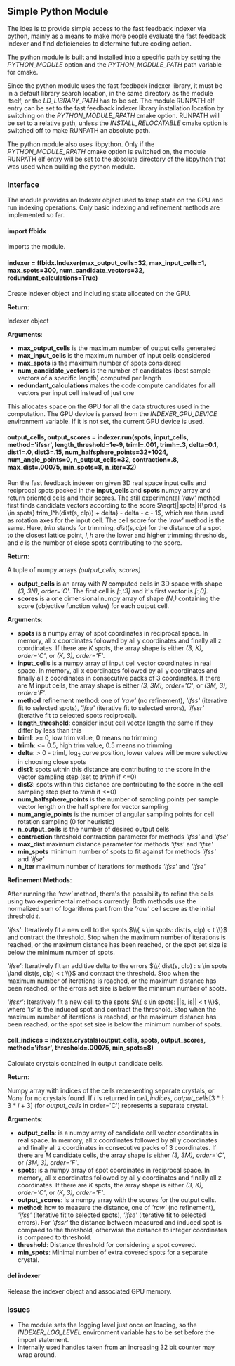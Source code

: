 ## Simple Python Module

The idea is to provide simple access to the fast feedback indexer via python, mainly as a means to make more people evaluate the fast feedback indexer and find deficiencies to determine future coding action.

The python module is built and installed into a specific path by setting the *PYTHON_MODULE* option and the *PYTHON_MODULE_PATH* path variable for cmake.

Since the python module uses the fast feedback indexer library, it must be in a default library search location, in the same directory as the module itself, or the *LD_LIBRARY_PATH* has to be set. The module RUNPATH elf entry can be set to the fast feedback indexer library installation location by switching on the *PYTHON_MODULE_RPATH* cmake option. RUNPATH will be set to a relative path, unless the *INSTALL_RELOCATABLE* cmake option is switched off to make RUNPATH an absolute path.

The python module also uses libpython. Only if the *PYTHON_MODULE_RPATH* cmake option is switched on, the module RUNPATH elf entry will be set to the absolute directory of the libpython that was used when building the python module.

### Interface

The module provides an Indexer object used to keep state on the GPU and run indexing operations.
Only basic indexing and refinement methods are implemented so far.

#### import ffbidx

Imports the module.

#### indexer = ffbidx.Indexer(max_output_cells=32, max_input_cells=1, max_spots=300, num_candidate_vectors=32, redundant_calculations=True)

Create indexer object and including state allocated on the GPU.

**Return**:

Indexer object

**Arguments**:

- **max_output_cells** is the maximum number of output cells generated
- **max_input_cells** is the maximum number of input cells considered
- **max_spots** is the maximum number of spots considered
- **num_candidate_vectors** is the number of candidates (best sample vectors of a specific length) computed per length
- **redundant_calculations** makes the code compute candidates for all vectors per input cell instead of just one

This allocates space on the GPU for all the data structures used in the computation. The GPU device is parsed from the *INDEXER_GPU_DEVICE* environment variable. If it is not set, the current GPU device is used.

#### output_cells, output_scores = indexer.run(spots, input_cells, method='ifssr', length_threshold=1e-9, triml=.001, trimh=.3, delta=0.1, dist1=.0, dist3=.15, num_halfsphere_points=32*1024, num_angle_points=0, n_output_cells=32, contraction=.8, max_dist=.00075, min_spots=8, n_iter=32)

Run the fast feedback indexer on given 3D real space input cells and reciprocal spots packed in the **input_cells** and **spots** numpy array and return oriented cells and their scores. The still experimental *'raw'* method first finds candidate vectors according to the score $\sqrt[|spots|]{\prod_{s \in spots} trim_l^h(dist(s, clp)) + delta} - delta - c - 1$, which are then used as rotation axes for the input cell. The cell score for the *'raw'* method is
the same. Here, $trim$ stands for trimming, $dist(s, clp)$ for the distance of a spot to the closest lattice point, $l,h$ are the lower and higher trimming thresholds, and $c$ is the number of close spots contributing to the score.

**Return**:

A tuple of numpy arrays *(output_cells, scores)*

- **output_cells** is an array with *N* computed cells in 3D space with shape *(3, 3N), order='C'*. The first cell is *\[:,:3\]* and it's first vector is *\[:,0\]*.
- **scores** is a one dimensional numpy array of shape *(N,)* containing the score (objective function value) for each output cell.

**Arguments**:

- **spots** is a numpy array of spot coordinates in reciprocal space. In memory, all x coordinates followed by all y coordinates and finally all z coordinates. If there are *K* spots, the array shape is either *(3, K), order='C'*, or *(K, 3), order='F'*.
- **input_cells** is a numpy array of input cell vector coordinates in real space. In memory, all x coordinates followed by all y coordinates and finally all z coordinates in consecutive packs of 3 coordinates. If there are *M* input cells, the array shape is either *(3, 3M), order='C'*, or *(3M, 3), order='F'*.
- **method** refinement method: one of *'raw'* (no refinement), *'ifss'* (iterative fit to selected spots), *'ifse'* (iterative fit to selected errors), *'ifssr'* (iterative fit to selected spots reciprocal).
- **length_threshold**: consider input cell vector length the same if they differ by less than this
- **triml**: >= 0, low trim value, 0 means no trimming
- **trimh**: <= 0.5, high trim value, 0.5 means no trimming
- **delta**: > 0 - triml, $\log_2$ curve position, lower values will be more selective in choosing close spots
- **dist1**: spots within this distance are contributing to the score in the vector sampling step (set to *trimh* if <=0)
- **dist3**: spots within this distance are contributing to the score in the cell sampling step (set to *trimh* if <=0)
- **num_halfsphere_points** is the number of sampling points per sample vector length on the half sphere for vector sampling
- **num_angle_points** is the number of angular sampling points for cell rotation sampling (0 for heuristic)
- **n_output_cells** is the number of desired output cells
- **contraction** threshold contraction parameter for methods *'ifss'* and *'ifse'*
- **max_dist** maximum distance parameter for methods *'ifss'* and *'ifse'*
- **min_spots** minimum number of spots to fit against for methods *'ifss'* and *'ifse'*
- **n_iter** maximum number of iterations for methods *'ifss'* and *'ifse'*

**Refinement Methods**:

After running the *'raw'* method, there's the possibility to refine the cells using two experimental methods currently.
Both methods use the normalized sum of logarithms part from the *'raw'* cell score as the initial threshold $t$.

*'ifss'*: Iteratively fit a new cell to the spots $\\{ s \in spots: dist(s, clp) < t \\}$ and contract the threshold. Stop when the maximum number of iterations is reached, or the maximum distance has been reached, or the spot set size is below the minimum number of spots.

*'ifse'*: Iteratively fit an additive delta to the errors $\\{ dist(s, clp) : s \in spots \land dist(s, clp) < t \\}$ and contract the threshold. Stop when the maximum number of iterations is reached, or the maximum distance has been reached, or the errors set size is below the minimum number of spots.

*'ifssr'*: Iteratively fit a new cell to the spots $\\{ s \in spots: ||s, is|| < t \\}$, where *'is'* is the induced spot and contract the threshold. Stop when the maximum number of iterations is reached, or the maximum distance has been reached, or the spot set size is below the minimum number of spots.

#### cell_indices = indexer.crystals(output_cells, spots, output_scores, method='ifssr', threshold=.00075, min_spots=8)

Calculate crystals contained in output candidate cells.

**Return**:

Numpy array with indices of the cells representing separate crystals, or *None* for no crystals found. If *i* is returned in *cell_indices*, *output_cells*[3 * *i*: 3 * *i* + 3] (for *output_cells* in order='C') represents a separate crystal.

**Arguments**:

- **output_cells**: is a numpy array of candidate cell vector coordinates in real space. In memory, all x coordinates followed by all y coordinates and finally all z coordinates in consecutive packs of 3 coordinates. If there are *M* candidate cells, the array shape is either *(3, 3M), order='C'*, or *(3M, 3), order='F'*.
- **spots**: is a numpy array of spot coordinates in reciprocal space. In memory, all x coordinates followed by all y coordinates and finally all z coordinates. If there are *K* spots, the array shape is either *(3, K), order='C'*, or *(K, 3), order='F'*.
- **output_scores**: is a numpy array with the scores for the output cells.
- **method**: how to measure the distance, one of *'raw'* (no refinement), *'ifss'* (iterative fit to selected spots), *'ifse'* (iterative fit to selected errors). For *'ifssr'* the distance between measured and induced spot is compaed to the threshold, otherwise the distance to integer coordinates is compared to threshold.
- **threshold**: Distance threshold for considering a spot covered.
- **min_spots**: Minimal number of extra covered spots for a separate crystal.

#### del indexer

Release the indexer object and associated GPU memory.

### Issues

   * The module sets the logging level just once on loading, so the *INDEXER_LOG_LEVEL* environment variable has to be set before the import statement.
   * Internally used handles taken from an increasing 32 bit counter may wrap around.
